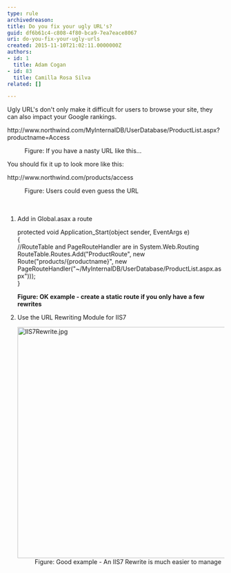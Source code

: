 ```yaml
---
type: rule
archivedreason: 
title: Do you fix your ugly URL's?
guid: df6b61c4-c808-4f80-bca9-7ea7eace8067
uri: do-you-fix-your-ugly-urls
created: 2015-11-10T21:02:11.0000000Z
authors:
- id: 1
  title: Adam Cogan
- id: 83
  title: Camilla Rosa Silva
related: []

---
```



<p>​Ugly URL's don't only make it difficult for users to browse your site, they can also impact your Google rankings.<br></p><p class="ssw15-rteElement-GreyBox">http&#58;//www.northwind.com/MyInternalDB/UserDatabase/ProductList.aspx?productname=Access</p><dd class="ssw15-rteElement-FigureBad">Figure&#58; If you have a nasty URL like this...​​</dd><p>You should fix it up to look more like this&#58;</p><p class="ssw15-rteElement-GreyBox">http&#58;//www.northwind.com/products/access​</p><div><dd class="ssw15-rteElement-FigureGood">Figure&#58; Users could even guess the URL​​<br></dd></div>
<br><excerpt class='endintro'></excerpt><br>
<ol><li>Add in Global.asax a route<br></li><p class="ssw15-rteElement-CodeArea">protected void Application_Start(object sender, EventArgs e) <br>&#123; <br>//RouteTable and PageRouteHandler are in System.Web.Routing <br>RouteTable.Routes.Add(&quot;ProductRoute&quot;, new Route(&quot;products/&#123;productname&#125;&quot;, new PageRouteHandler(&quot;~/MyInternalDB/UserDatabase/ProductList.aspx.aspx&quot;))); <br>&#125;</p><p> 
      <strong>Figure&#58; OK example - create a static route if you only have a few rewrites</strong></p><li>Use the URL Rewriting Module for IIS7 <br>
   <dl class="image"><dt><img src="/PublishingImages/IIS7Rewrite.jpg" alt="IIS7Rewrite.jpg" style="width&#58;700px;height&#58;537px;" /></dt><dd>Figure&#58; Good example - An IIS7 Rewrite is much easier to manage</dd></dl></li>
</ol>​


